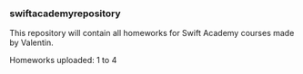 ### swiftacademyrepository

This repository will contain all homeworks for Swift Academy courses made by Valentin.

Homeworks uploaded: 1 to 4
